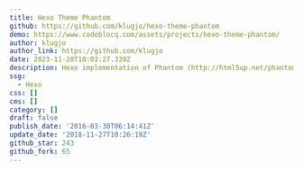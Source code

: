 ```yaml
---
title: Hexo Theme Phantom
github: https://github.com/klugjo/hexo-theme-phantom
demo: https://www.codeblocq.com/assets/projects/hexo-theme-phantom/
author: klugjo
author_link: https://github.com/klugjo
date: 2023-11-28T10:03:27.339Z
description: Hexo implementation of Phantom (http://html5up.net/phantom)
ssg:
  - Hexo
css: []
cms: []
category: []
draft: false
publish_date: '2016-03-30T06:14:41Z'
update_date: '2018-11-27T10:26:19Z'
github_star: 243
github_fork: 65
---
```

